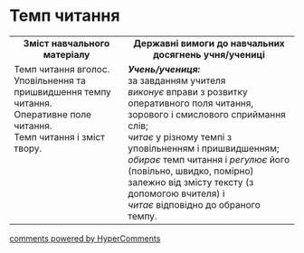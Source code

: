 <div id="hypercomments_widget" class="js-hypercomments-widget invisible"></div>

# Темп читання

<table>
  <tr>
    <td width="40%" align="center"><b>Зміст навчального матеріалу<b></td>
    <td width="60%" align="center"><b>Державні вимоги до навчальних досягнень учня/учениці</b></td>
  </tr>
  <tr>
    <td width="40%" style="vertical-align:top !important;">
Темп читання вголос. <br>
Уповільнення та пришвидшення темпу читання.<br>
Оперативне поле читання.<br>
Темп читання і зміст твору.
</td>
    <td width="60%" style="vertical-align:top !important;">
<i><b>Учень/учениця:</b></i><br>
за завданням учителя <br>
<i>виконує</i> вправи з розвитку оперативного поля читання, зорового і смислового сприймання слів;<br>
<i>читає</i> у різному темпі з уповільненням і пришвидшенням;<br>
<i>обирає</i> темп читання і <i>регулює</i> його (повільно, швидко, помірно) залежно від змісту тексту (з допомогою вчителя) і <br>
<i>читає</i> відповідно до обраного темпу.
</td>
  </tr>
</table>

<div class="js-hypercomments-container">
<a href="http://hypercomments.com" class="hc-link" title="comments widget">comments powered by HyperComments</a>
</div>